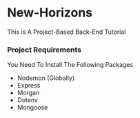 # New-Horizons

This is A Project-Based Back-End Tutorial

### Project Requirements

You Need To Install The Following Packages

- Nodemon (Globally)
- Express
- Morgan
- Dotenv
- Mongoose
